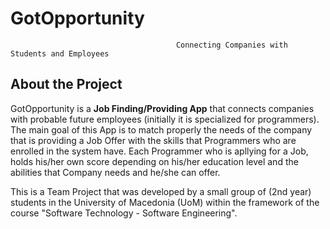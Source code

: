 # GotOpportunity
                                         Connecting Companies with Students and Employees 
 
## About the Project
GotOpportunity is a **Job Finding/Providing App** that connects companies with probable future employees (initially it is specialized for programmers). The main goal of this App is to match properly the needs of the company that is providing a Job Offer with the skills that Programmers who are enrolled in the system have. 
Each Programmer who is apllying for a Job, holds his/her own score depending on his/her education level and the abilities that Company needs and he/she can offer.

This is a Team Project that was developed by a small group of (2nd year) students in the University of Macedonia (UoM) within the framework of the course "Software Technology - Software Engineering".
 
 
